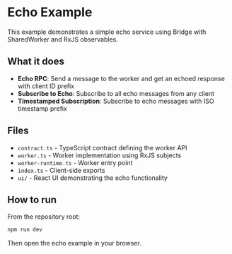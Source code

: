 # Echo Example

This example demonstrates a simple echo service using Bridge with SharedWorker and RxJS observables.

## What it does

- **Echo RPC**: Send a message to the worker and get an echoed response with client ID prefix
- **Subscribe to Echo**: Subscribe to all echo messages from any client
- **Timestamped Subscription**: Subscribe to echo messages with ISO timestamp prefix

## Files

- `contract.ts` - TypeScript contract defining the worker API
- `worker.ts` - Worker implementation using RxJS subjects
- `worker-runtime.ts` - Worker entry point
- `index.ts` - Client-side exports
- `ui/` - React UI demonstrating the echo functionality

## How to run

From the repository root:

```bash
npm run dev
```

Then open the echo example in your browser.
